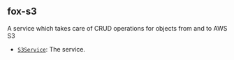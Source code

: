 ## fox-s3

A service which takes care of CRUD operations for objects from and to AWS S3

- [`S3Service`](./src/main/java/com/ensolvers/fox/s3/S3Service.java): The service.